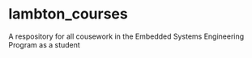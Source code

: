 # lambton_courses
A respository for all cousework in the Embedded Systems Engineering Program as a student
